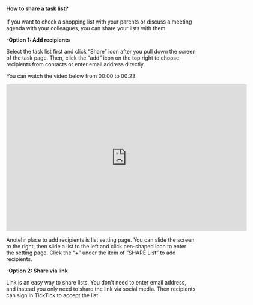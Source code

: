 #### How to share a task list?
If you want to check a shopping list with your parents or discuss a meeting agenda with your colleagues, you can share your lists with them.

**-Option 1: Add recipients**

Select the task list first and click “Share” icon after you pull down the screen of the task page. Then, click the “add” icon on the top right to choose recipients from contacts or enter email address directly.

You can watch the video below from 00:00 to 00:23.

<iframe width="640" height="390" src="https://www.youtube.com/embed/CTW6geOAGtw?list=PLbWRKVi0_aTEwRLCS5T4MD0wCQU_ve8xW" frameborder="0" allowfullscreen></iframe>

Anotehr place to add recipients is list setting page. You can slide the screen to the right, then slide a list to the left and click pen-shaped icon to enter the setting page. Click the “+” under the item of “SHARE List” to add recipients.


**-Option 2: Share via link**

Link is an easy way to share lists. You don't need to enter email address, and instead you only need to share the link via social media. Then recipients can sign in TickTick to accept the list.




